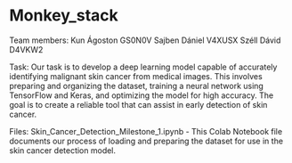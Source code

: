 # Monkey_stack
Team members: 
Kun Ágoston    GS0N0V
Sajben Dániel  V4XUSX
Széll Dávid    D4VKW2

Task:
Our task is to develop a deep learning model capable of accurately identifying malignant skin cancer from medical images. This involves preparing and organizing the dataset, training a neural network using TensorFlow and Keras, and optimizing the model for high accuracy. The goal is to create a reliable tool that can assist in early detection of skin cancer.

Files:
Skin_Cancer_Detection_Milestone_1.ipynb - This Colab Notebook file documents our process of loading and preparing the dataset for use in the skin cancer detection model.